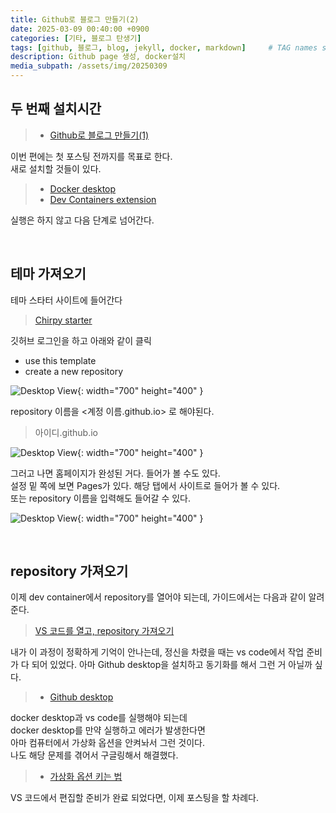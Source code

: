 ```yaml
---
title: Github로 블로그 만들기(2)
date: 2025-03-09 00:40:00 +0900
categories: [기타, 블로그 탄생기]
tags: [github, 블로그, blog, jekyll, docker, markdown]     # TAG names should always be lowercase
description: Github page 생성, docker설치
media_subpath: /assets/img/20250309
---
```


## 두 번째 설치시간
> - [Github로 블로그 만들기(1)](https://ttangu5510.github.io/posts/%EB%B8%94%EB%A1%9C%EA%B7%B8_%EB%A7%8C%EB%93%A4%EA%B8%B0_1/)<br>

이번 편에는 첫 포스팅 전까지를 목표로 한다.<br>
새로 설치할 것들이 있다.
>- [Docker desktop](https://www.docker.com/products/docker-desktop/)<br>
>- [Dev Containers extension](https://marketplace.visualstudio.com/items?itemName=ms-vscode-remote.remote-containers)<br>

실행은 하지 않고 다음 단계로 넘어간다.

<br>

## 테마 가져오기

테마 스타터 사이트에 들어간다
>[Chirpy starter](https://github.com/cotes2020/chirpy-starter)

깃허브 로그인을 하고 아래와 같이 클릭

- use this template
- create a new repository

![Desktop View](1.jpg){: width="700" height="400" }

repository 이름을 <계정 이름.github.io> 로 해야된다.
> 아이디.github.io

![Desktop View](2.jpg){: width="700" height="400" }

그러고 나면 홈페이지가 완성된 거다. 들어가 볼 수도 있다.<br>
설정 밑 쪽에 보면 Pages가 있다. 해당 탭에서 사이트로 들어가 볼 수 있다.<br>
또는 repository 이름을 입력해도 들어갈 수 있다.

![Desktop View](3.jpg){: width="700" height="400" }

<br>
 

## repository 가져오기

이제 dev container에서 repository를 열어야 되는데, 가이드에서는 다음과 같이 알려준다.<br>
> [VS 코드를 열고, repository 가져오기](https://code.visualstudio.com/docs/devcontainers/containers#_quick-start-open-a-git-repository-or-github-pr-in-an-isolated-container-volume)

내가 이 과정이 정확하게 기억이 안나는데, 정신을 차렸을 때는 vs code에서 작업 준비가 다 되어 있었다. 아마 Github desktop을 설치하고 동기화를 해서 그런 거 아닐까 싶다.
>- [Github desktop](https://desktop.github.com/download/)

docker desktop과 vs code를 실행해야 되는데<br> docker desktop를 만약 실행하고 에러가 발생한다면<br> 아마 컴퓨터에서 가상화 옵션을 안켜놔서 그런 것이다. <br>나도 해당 문제를 겪어서 구글링해서 해결했다.

> - [가상화 옵션 키는 법](https://support.bluestacks.com/hc/ko/articles/360058102252-%EB%B8%94%EB%A3%A8%EC%8A%A4%ED%83%9D-5%EC%9A%A9-%EC%9C%88%EB%8F%84%EC%9A%B0-10%EC%97%90%EC%84%9C-%EA%B0%80%EC%83%81%ED%99%94-VT-%EB%A5%BC-%ED%99%9C%EC%84%B1%ED%99%94%ED%95%98%EB%8A%94-%EB%B0%A9%EB%B2%95)


VS 코드에서 편집할 준비가 완료 되었다면, 이제 포스팅을 할 차례다.

